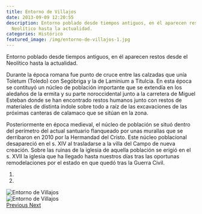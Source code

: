 ```yaml
---
title: Entorno de Villajos
date: 2013-09-09 12:20:55
description: Entorno poblado desde tiempos antiguos, en él aparecen restos desde el
  Neolítico hasta la actualidad.
categories: Histórico
featured_image: /img/entorno-de-villajos-1.jpg
---
```



Entorno poblado desde tiempos antiguos, en él aparecen restos desde el Neolítico hasta la actualidad.

Durante la época romana fue punto de cruce entre las calzadas que unía Toletum (Toledo) con Segóbriga y la de Laminium a Titulcia. En esta época se contituyó un núcleo de población importante que se extendía en los aledaños de la ermita y su parte noroccidental junto a la carretera de Miguel Esteban donde se han encontrado restos humanos junto con restos de materiales de distinta índole sobre todo a raíz de las excavaciones de las próximas canteras de calamaco que se sitúan en la zona. 

Posteriormente en época medieval, el núcleo de población se situó dentro del perímetro del actual santuario flanqueado por unas murallas que se derribaron en 2010 por la Hermandad del Cristo. Este núcleo poblacional desapareció en el s. XIV al trasladarse a la villa del Campo de nueva creación. Sobre las ruinas de la iglesia de aquella población se erigió en el s. XVII la iglesia que ha llegado hasta nuestros días tras las oportunas remodelaciones por el estado en que quedó tras la Guerra Civil.

<div id="myCarousel" class="carousel slide" df-ride="carousel">
  <!-- Indicators -->
  <ol class="carousel-indicators">
    <li df-target="#myCarousel" df-slide-to="0" class="active"></li>
    <li df-target="#myCarousel" df-slide-to="1"></li>
  </ol>
  <!-- Wrapper for slides -->
  <div class="carousel-inner" role="listbox">
    <div class="item active">
      <img src="/img/entorno-de-villajos-1.jpg" alt="Entorno de Villajos">
    </div>
    <div class="item">
      <img src="/img/entorno-de-villajos-2.jpg" alt="Entorno de Villajos">
    </div>
  <!-- Left and right controls -->
  <a class="left carousel-control" href="#myCarousel" role="button" df-slide="prev">
    <span class="glyphicon glyphicon-chevron-left" aria-hidden="true"></span>
    <span class="sr-only">Previous</span>
  </a>
  <a class="right carousel-control" href="#myCarousel" role="button" df-slide="next">
    <span class="glyphicon glyphicon-chevron-right" aria-hidden="true"></span>
    <span class="sr-only">Next</span>
  </a>
</div>
